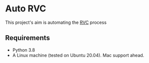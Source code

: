 # Auto RVC
This project's aim is automating the [RVC](https://github.com/RVC-Project/Retrieval-based-Voice-Conversion-WebUI/tree/main) process

## Requirements
- Python 3.8
- A Linux machine (tested on Ubuntu 20.04). Mac support ahead.